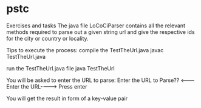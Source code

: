 # pstc
Exercises and tasks
The java file LoCoCiParser contains all the relevant methods required to parse out a given string url and give the respective ids
for the city or country or locality.

Tips to execute the process:
compile the TestTheUrl.java
javac TestTheUrl.java

run the TestTheUrl.java file
java TestTheUrl

You will be asked to enter the URL to parse:
Enter the URL to Parse??
<---Enter the URL---->
Press enter

You will get the result in form of a key-value pair
